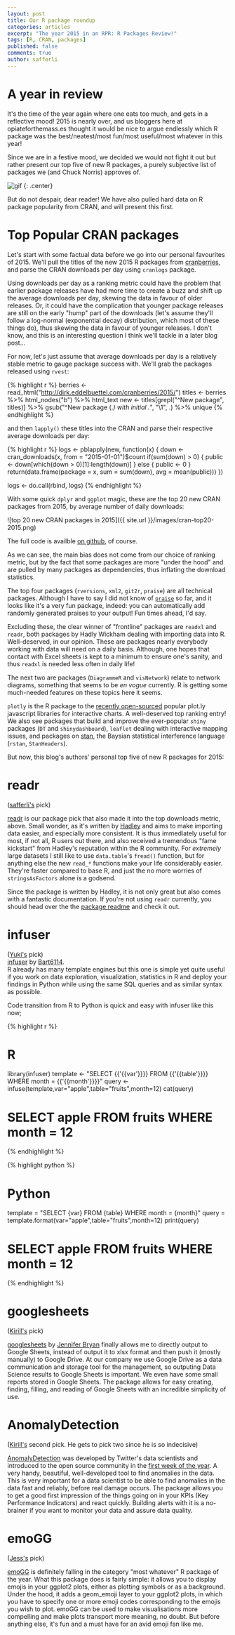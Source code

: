 ```yaml
---
layout: post
title: Our R package roundup
categories: articles
excerpt: "The year 2015 in an RPR: R Packages Review!"
tags: [R, CRAN, packages]
published: false
comments: true
author: safferli 
---
```


# A year in review

<span class = "dropcap">I</span>t's the time of the year again where one eats too much, and gets in a reflective mood! 2015 is nearly over, and us bloggers here at opiateforthemass.es thought it would be nice to argue endlessly which R package was the best/neatest/most fun/most useful/most whatever in this year! 

Since we are in a festive mood, we decided we would not fight it out but rather present our top five of new R packages, a purely subjective list of packages we (and Chuck Norris) approves of. 

![gif](http://cdn.gifbay.com/2012/11/ok_chuck_norris-12381.gif)
{: .center}

But do not despair, dear reader! We have also pulled hard data on R package popularity from CRAN, and will present this first. 


# Top Popular CRAN packages

Let's start with some factual data before we go into our personal favourites of 2015. We'll pull the titles of the new 2015 R packages from [cranberries](http://dirk.eddelbuettel.com/cranberries/), and parse the CRAN downloads per day using `cranlogs` package.  

Using downloads per day as a ranking metric could have the problem that earlier package releases have had more time to create a buzz and shift up the average downloads per day, skewing the data in favour of older releases. Or, it could have the complication that younger package releases are still on the early "hump" part of the downloads (let's assume they'll follow a log-normal (exponential decay) distribution, which most of these things do), thus skewing the data in favour of younger releases. I don't know, and this is an interesting question I think we'll tackle in a later blog post... 

For now, let's just assume that average downloads per day is a relatively stable metric to gauge package success with. We'll grab the packages released using `rvest`: 

{% highlight r %}
berries <- read_html("http://dirk.eddelbuettel.com/cranberries/2015/")
titles <- berries %>% html_nodes("b") %>% html_text
new <- titles[grepl("^New package", titles)] %>% 
  gsub("^New package (.*) with initial .*", "\\1", .) %>% unique
{% endhighlight %}

and then `lapply()` these titles into the CRAN and parse their respective average downloads per day: 

{% highlight r %}
logs <- pblapply(new, function(x) {
  down <- cran_downloads(x, from = "2015-01-01")$count 
  if(sum(down) > 0) {
    public <- down[which(down > 0)[1]:length(down)]
  } else {
    public <- 0
  }
  return(data.frame(package = x, sum = sum(down), avg = mean(public)))
})

logs <- do.call(rbind, logs) 
{% endhighlight %}

With some quick `dplyr` and `ggplot` magic, these are the top 20 new CRAN packages from 2015, by average number of daily downloads: 

<!-- too tired: change colours so that not two are next to each other -->

![top 20 new CRAN packages in 2015]({{ site.url }}/images/cran-top20-2015.png)

The full code is availble [on github](https://github.com/Quiri/quiri.github.io/blob/master/_R/scripts/topcran.R), of course. 

As we can see, the main bias does not come from our choice of ranking metric, but by the fact that some packages are more "under the hood" and are pulled by many packages as dependencies, thus inflating the download statistics. 

The top four packages (`rversions`, `xml2`, `git2r`, `praise`) are all technical packages. Although I have to say I did not know of [`praise`](https://github.com/gaborcsardi/praise) so far, and it looks like it's a very fun package, indeed: you can automatically add randomly generated praises to your output! Fun times ahead, I'd say. 

Excluding these, the clear winner of "frontline" packages are `readxl` and `readr`, both packages by Hadly Wickham dealing with importing data into R. Well-deserved, in our opinion. These are packages nearly everybody working with data will need on a daily basis. Although, one hopes that contact with Excel sheets is kept to a minimum to ensure one's sanity, and thus `readxl` is needed less often in daily life!

The next two are packages (`DiagrammeR` and `visNetwork`) relate to network diagrams, something that seems to be *en vogue* currently.  R is getting some much-needed features on these topics here it seems. 

`plotly` is the R package to the [recently open-sourced](https://plot.ly/javascript/open-source-announcement/) popular plot.ly javascript libraries for interactive charts. A well-deserved top ranking entry! We also see packages that build and improve the ever-popular `shiny` packages (`DT` and `shinydashboard`), `leaflet` dealing with interactive mapping issues, and packages on [stan](http://mc-stan.org/), the Baysian statistical interference language (`rstan`, `StanHeaders`). 

But now, this blog's authors' personal top five of new R packages for 2015: 


# readr

([safferli's](/authors/#safferli) pick)

[readr](https://github.com/hadley/readr) is our package pick that also made it into the top downloads metric, above. Small wonder, as it's written by [Hadley](http://had.co.nz/) and aims to make importing data easier, and especially more consistent. It is thus immediately useful for most, if not all, R users out there, and also received a tremendous "fame kickstart" from Hadley's reputation within the R community. For *extremely* large datasets I still like to use `data.table`'s `fread()` function, but for anything else the new `read_*` functions make your life considerably easier. They're faster compared to base R, and just the no more worries of `stringsAsFactors` alone is a godsend. 

Since the package is written by Hadley, it is not only great but also comes with a fantastic documentation. If you're not using `readr` currently, you should head over the the [package readme](https://github.com/hadley/readr/blob/master/README.md) and check it out. 


# infuser 

([Yuki's](/authors/#yuki) pick)  
[infuser](https://github.com/bart6114/infuser/) by [Bart6114](https://github.com/Bart6114).  
R already has many template engines but this one is simple yet quite useful if you work on data exploration, visualization, statistics in R and deploy your findings in Python while using the same SQL queries and as similar syntax as possible.  

Code transition from R to Python is quick and easy with infuser like this now;

{% highlight r %}
# R
library(infuser)
template <- "SELECT {{'{{var'}}}} FROM {{'{{table'}}}} WHERE month = {{'{{month'}}}}"
query <- infuse(template,var="apple",table="fruits",month=12)
cat(query)
# SELECT apple FROM fruits WHERE month = 12
{% endhighlight %}

{% highlight python %}
# Python
template = "SELECT {var} FROM {table} WHERE month = {month}"
query = template.format(var="apple",table="fruits",month=12)
print(query)
# SELECT apple FROM fruits WHERE month = 12
{% endhighlight %}

# googlesheets 

([Kirill's](/authors/#kirill) pick)

[googlesheets](https://github.com/jennybc/googlesheets) by [Jennifer Bryan](http://www.stat.ubc.ca/~jenny/) finally allows me to directly output to Google Sheets, instead of output it to xlsx format and then push it (mostly manually) to Google Drive. At our company we use Google Drive as a data communication and storage tool for the management, so outputing Data Science results to Google Sheets is important. We even have some small reports stored in Google Sheets. The package allows for easy creating, finding, filling, and reading of Google Sheets with an incredible simplicity of use.


# AnomalyDetection 

([Kirill's](/authors/#kirill) second pick. He gets to pick two since he is so indecisive)

[AnomalyDetection](https://github.com/twitter/AnomalyDetection) was developed by Twitter's data scientists and introduced to the open source community in the [first week of the year](https://blog.twitter.com/2015/introducing-practical-and-robust-anomaly-detection-in-a-time-series). A very handy, beautiful, well-developed tool to find anomalies in the data. This is very important for a data scientist to be able to find anomalies in the data fast and reliably, before real damage occurs. The package allows you to get a good first impression of the things going on in your KPIs (Key Performance Indicators) and react quickly. Building alerts with it is a no-brainer if you want to monitor your data and assure data quality.


# emoGG 

([Jess's](/authors/#jess) pick)

[emoGG](https://github.com/dill/emoGG) is definitely falling in the category "most whatever" R package of the year. What this package does is fairly simple: it allows you to display emojis in your ggplot2 plots, either as plotting symbols or as a background. Under the hood, it adds a geom_emoji layer to your ggplot2 plots, in which you have to specify one or more emoji codes corresponding to the emojis you wish to plot. emoGG can be used to make visualisations more compelling and make plots transport more meaning, no doubt. But before anything else, it's fun and a must have for an avid emoji fan like me.
